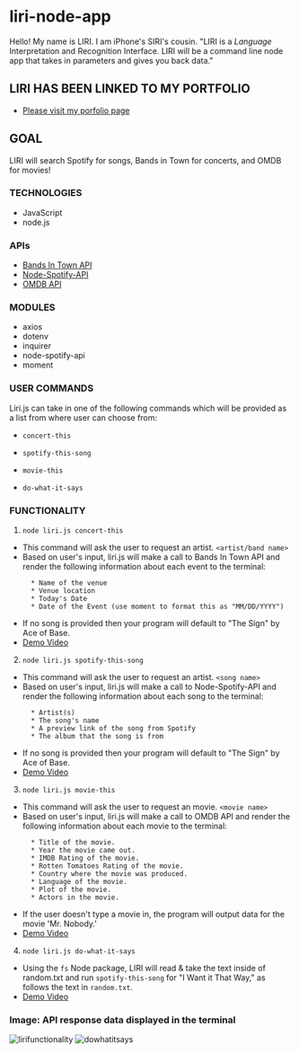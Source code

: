 # liri-node-app
Hello! My name is LIRI. I am iPhone's SIRI's cousin.
"LIRI is a _Language_ Interpretation and Recognition Interface. LIRI will be a command line node app that takes in parameters and gives you back data."

## LIRI HAS BEEN LINKED TO MY PORTFOLIO
* [Please visit my porfolio page](https://lucerosdj.github.io/Portfolio/)

## GOAL
LIRI will search Spotify for songs, Bands in Town for concerts, and OMDB for movies!

### TECHNOLOGIES
* JavaScript
* node.js

### APIs
* [Bands In Town API](http://www.artists.bandsintown.com/bandsintown-api)
* [Node-Spotify-API](https://www.npmjs.com/package/node-spotify-api)
* [OMDB API](http://www.omdbapi.com)

### MODULES
* axios
* dotenv
* inquirer
* node-spotify-api
* moment 

### USER COMMANDS
Liri.js can take in one of the following commands which will be provided as a list from where user can choose from:

   * `concert-this`

   * `spotify-this-song`

   * `movie-this`

   * `do-what-it-says`

### FUNCTIONALITY
1. `node liri.js concert-this`
  * This command will ask the user to request an artist.  `<artist/band name>`
  * Based on user's input, liri.js will make a call to Bands In Town API and render the following information about each event to the terminal: 
     ```
       * Name of the venue
       * Venue location
       * Today's Date
       * Date of the Event (use moment to format this as "MM/DD/YYYY")
     ```
  * If no song is provided then your program will default to "The Sign" by Ace of Base.
  * [Demo Video](https://drive.google.com/file/d/1rc5ge1I7WDO-IIzjc67BziwauUD7LC11/view)

2. `node liri.js spotify-this-song`
  * This command will ask the user to request an artist.   `<song name>`
  * Based on user's input, liri.js will make a call to Node-Spotify-API and render the following information about each song to the terminal: 
     ```
       * Artist(s)
       * The song's name
       * A preview link of the song from Spotify
       * The album that the song is from
     ```
  * If no song is provided then your program will default to "The Sign" by Ace of Base.
  * [Demo Video](https://drive.google.com/file/d/1reqm3-Oe9DoAAg-GB6gT4qfzhSwuPUSM/view)
  
  3. `node liri.js movie-this`
  * This command will ask the user to request an movie.   `<movie name>`
  * Based on user's input, liri.js will make a call to OMDB API and render the following information about each movie to the terminal:
     ```
       * Title of the movie.
       * Year the movie came out.
       * IMDB Rating of the movie.
       * Rotten Tomatoes Rating of the movie.
       * Country where the movie was produced.
       * Language of the movie.
       * Plot of the movie.
       * Actors in the movie.
     ```
   * If the user doesn't type a movie in, the program will output data for the movie 'Mr. Nobody.'
   * [Demo Video](https://drive.google.com/file/d/1ezLKXv2ZKTbWOiS9Sd_5JrzLsZuD4osO/view)

  4. `node liri.js do-what-it-says`
  * Using the `fs` Node package, LIRI will read & take the text inside of random.txt and run `spotify-this-song` for "I Want it That Way," as follows the text in `random.txt`.
  * [Demo Video](https://drive.google.com/file/d/12SuDnBWZdeI8SUkPVl-VT4CC94wgL6z6/view)
   
### Image: API response data displayed in the terminal
![lirifunctionality](https://user-images.githubusercontent.com/44692872/53691015-53cfc180-3d3b-11e9-8a4a-556228e27432.png)
![dowhatitsays](https://user-images.githubusercontent.com/44692872/53757315-fb0a4100-3e80-11e9-95fc-4229e6617a35.png)

  
   
